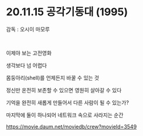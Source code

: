# 20.11.15 공각기동대 (1995)

감독 : 오시이 마모루

<br>

이제야 보는 고전영화

생각보다 넘 어렵다

 

몸둥아리(shell)를 언제든지 바꿀 수 있는 것

정신만 온전히 보존할 수 있으면 영원히 살아갈 수 있다

 

기억을 완전히 새롭게 만들어서 다른 사람이 될 수 있는가?

 

마지막에 둘이 하나되어 네트워크 속으로 사라지는 순간

 

https://movie.daum.net/moviedb/crew?movieId=3549